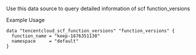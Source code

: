 Use this data source to query detailed information of scf function_versions

Example Usage

```hcl
data "tencentcloud_scf_function_versions" "function_versions" {
  function_name = "keep-1676351130"
  namespace     = "default"
}
```